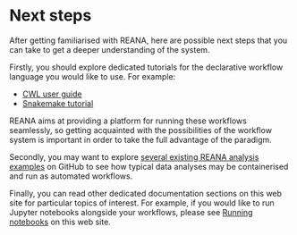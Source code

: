 # Next steps

After getting familiarised with REANA, here are possible next steps that you
can take to get a deeper understanding of the system.

Firstly, you should explore dedicated tutorials for the declarative workflow
language you would like to use. For example:

- [CWL user guide](https://www.commonwl.org/user_guide/)
- [Snakemake tutorial](https://snakemake.readthedocs.io/en/stable/tutorial/tutorial.html)

REANA aims at providing a platform for running these workflows seamlessly, so
getting acquainted with the possibilities of the workflow system is important
in order to take the full advantage of the paradigm.

Secondly, you may want to explore [several existing REANA analysis
examples](https://github.com/reanahub?q=demo) on GitHub to see how typical data
analyses may be containerised and run as automated workflows.

Finally, you can read other dedicated documentation sections on this web site
for particular topics of interest. For example, if you would like to run
Jupyter notebooks alongside your workflows, please see [Running
notebooks](/running-notebooks/) on this web site.
